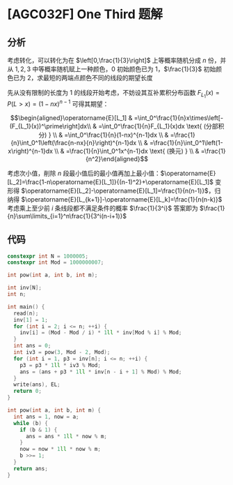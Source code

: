 # [AGC032F] One Third 题解

## 分析

考虑转化，可以转化为在 $\left[0,\frac{1}{3}\right]$ 上等概率随机分成 $n$ 份，并从 $1,2,3$ 中等概率随机赋上一种颜色，$0$ 初始颜色已为 $1$，$\frac{1}{3}$ 初始颜色已为 $2$，求最短的两端点颜色不同的线段的期望长度

先从没有限制的长度为 $1$ 的线段开始考虑，不妨设其互补累积分布函数 $F_{L_1}(x)=P(L>x)=(1-nx)^{n-1}$ 可得其期望：

$$\begin{aligned}\operatorname{E}[L_1] & =\int_0^\frac{1}{n}x\times\left[-(F_{L_1}(x))^\prime\right]dx\\
& =\int_0^\frac{1}{n}F_{L_1}(x)dx \text{ (分部积分) }     \\
& =\int_0^\frac{1}{n}(1-nx)^{n-1}dx                       \\
& =\frac{1}{n}\int_0^1\left(\frac{n-nx}{n}\right)^{n-1}dx \\
& =\frac{1}{n}\int_0^1\left(1-x\right)^{n-1}dx            \\
& =\frac{1}{n}\int_0^1x^{n-1}dx \text{ (换元) }           \\
& =\frac{1}{n^2}\end{aligned}$$

考虑次小值，削除 $n$ 段最小值后的最小值再加上最小值：$\operatorname{E}[L_2]=\frac{1-n\operatorname{E}[L_1]}{(n-1)^2}+\operatorname{E}[L_1]$
变形得 $\operatorname{E}[L_2]-\operatorname{E}[L_1]=\frac{1}{n(n-1)}$，归纳得 $\operatorname{E}[L_{k+1}]-\operatorname{E}[L_k]=\frac{1}{n(n-k)}$
考虑乘上至少前 $i$ 条线段都不满足条件的概率 $\frac{1}{3^i}$ 答案即为 $\frac{1}{n}\sum\limits_{i=1}^n\frac{1}{3^i(n-i+1)}$

## 代码

```cpp
constexpr int N = 1000005;
constexpr int Mod = 1000000007;

int pow(int a, int b, int m);

int inv[N];
int n;

int main() {
  read(n);
  inv[1] = 1;
  for (int i = 2; i <= n; ++i) {
    inv[i] = (Mod - Mod / i) * 1ll * inv[Mod % i] % Mod;
  }
  int ans = 0;
  int iv3 = pow(3, Mod - 2, Mod);
  for (int i = 1, p3 = inv[n]; i <= n; ++i) {
    p3 = p3 * 1ll * iv3 % Mod;
    ans = (ans + p3 * 1ll * inv[n - i + 1] % Mod) % Mod;
  }
  write(ans), EL;
  return 0;
}

int pow(int a, int b, int m) {
  int ans = 1, now = a;
  while (b) {
    if (b & 1) {
      ans = ans * 1ll * now % m;
    }
    now = now * 1ll * now % m;
    b >>= 1;
  }
  return ans;
}
```